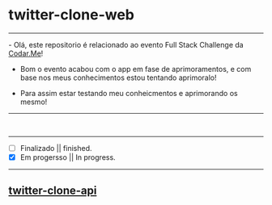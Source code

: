 # twitter-clone-web
<hr>
- Olá, este repositorio é relacionado ao evento Full Stack Challenge da <a href='https://codar.me/'>Codar.Me</a>!

- Bom o evento acabou com o app em fase de aprimoramentos, e com base nos meus conhecimentos estou tentando aprimoralo!

- Para assim estar testando meu conheicmentos e aprimorando os mesmo!
<hr>

<img href="https://media.discordapp.net/attachments/937030859737935892/990663162837729310/unknown.png?width=1344&height=671"/>
<img href="https://media.discordapp.net/attachments/937030859737935892/990663233125904434/unknown.png?width=1346&height=671"/>

<hr>

- [ ]  Finalizado || finished.<br>
- [x]  Em progersso ||  In progress.
<hr>

## <a href="https://github.com/alissonpeixer/twitter-clone-api">twitter-clone-api</a>
